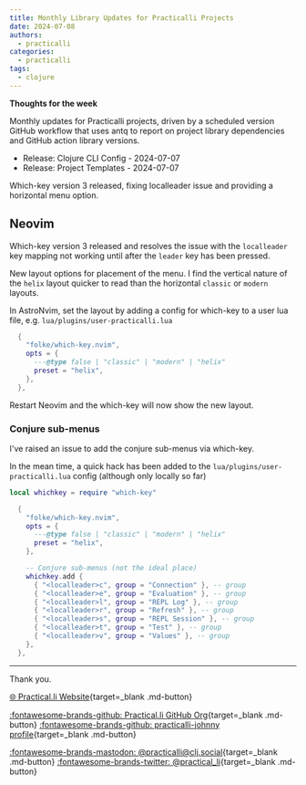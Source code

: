```yaml
---
title: Monthly Library Updates for Practicalli Projects
date: 2024-07-08
authors:
  - practicalli
categories:
  - practicalli
tags:
  - clojure
---
```


**Thoughts for the week**

Monthly updates for Practicalli projects, driven by a scheduled version GitHub workflow that uses antq to report on project library dependencies and GitHub action library versions.

- Release: Clojure CLI Config - 2024-07-07
- Release: Project Templates - 2024-07-07

Which-key version 3 released, fixing localleader issue and providing a horizontal menu option.

<!-- more -->

## Neovim

Which-key version 3 released and resolves the issue with the `localleader` key mapping not working until after the `leader` key has been pressed.

New layout options for placement of the menu.  I find the vertical nature of the `helix` layout quicker to read than the horizontal `classic` or `modern` layouts.

In AstroNvim, set the layout by adding a config for which-key to a user lua file, e.g. `lua/plugins/user-practicalli.lua`

```lua title="lua/plugins/user-practicalli.lua"
  {
    "folke/which-key.nvim",
    opts = {
      ---@type false | "classic" | "modern" | "helix"
      preset = "helix",
    },
  },
```

Restart Neovim and the which-key will now show the new layout.

### Conjure sub-menus

I've raised an issue to add the conjure sub-menus via which-key.

In the mean time, a quick hack has been added to the `lua/plugins/user-practicalli.lua` config (although only locally so far)

```lua
local whichkey = require "which-key"

  {
    "folke/which-key.nvim",
    opts = {
      ---@type false | "classic" | "modern" | "helix"
      preset = "helix",
    },

    -- Conjure sub-menus (not the ideal place)
    whichkey.add {
      { "<localleader>c", group = "Connection" }, -- group
      { "<localleader>e", group = "Evaluation" }, -- group
      { "<localleader>l", group = "REPL Log" }, -- group
      { "<localleader>r", group = "Refresh" }, -- group
      { "<localleader>s", group = "REPL Session" }, -- group
      { "<localleader>t", group = "Test" }, -- group
      { "<localleader>v", group = "Values" }, -- group
    },
  },
```


---
Thank you.

[:globe_with_meridians: Practical.li Website](https://practical.li){target=_blank .md-button}

[:fontawesome-brands-github: Practical.li GitHub Org](https://github.com/practicalli){target=_blank .md-button}
[:fontawesome-brands-github: practicalli-johnny profile](https://github.com/practicalli-johnny){target=_blank .md-button}

[:fontawesome-brands-mastodon: @practicalli@clj.social](https://clj.social/@practicalli){target=_blank .md-button}
[:fontawesome-brands-twitter: @practical_li](https://twitter.com/practcial_li){target=_blank .md-button}
